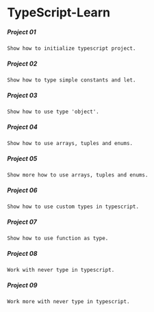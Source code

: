 # TypeScript-Learn
<h5>Project 01</h5>
<code>Show how to initialize typescript project. </code>

<h5>Project 02</h5>
<code>Show how to type simple constants and let.</code>

<h5>Project 03</h5>
<code>Show how to use type 'object'.</code>

<h5>Project 04</h5>
<code>Show how to use arrays, tuples and enums. </code>

<h5>Project 05</h5>
<code>Show more how to use arrays, tuples and enums. </code>

<h5>Project 06</h5>
<code>Show how to use custom types in typescript. </code>

<h5>Project 07</h5>
<code>Show how to use function as type. </code>

<h5>Project 08</h5>
<code>Work with never type in typescript.</code>

<h5>Project 09</h5>
<code>Work more with never type in typescript.</code>


